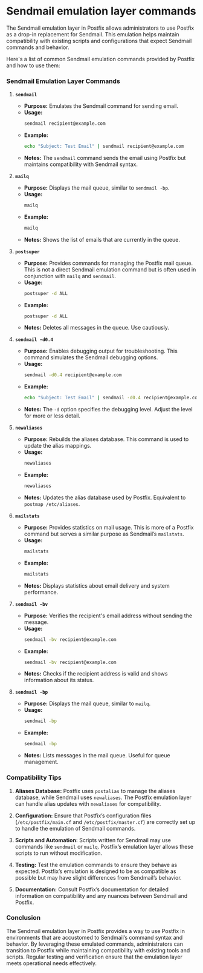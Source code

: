 # Sendmail emulation layer commands

The Sendmail emulation layer in Postfix allows administrators to use Postfix as a drop-in replacement for Sendmail. This emulation helps maintain compatibility with existing scripts and configurations that expect Sendmail commands and behavior. 

Here's a list of common Sendmail emulation commands provided by Postfix and how to use them:

### Sendmail Emulation Layer Commands

1. **`sendmail`**
   - **Purpose:** Emulates the Sendmail command for sending email.
   - **Usage:** 
     ```sh
     sendmail recipient@example.com
     ```
   - **Example:**
     ```sh
     echo "Subject: Test Email" | sendmail recipient@example.com
     ```
   - **Notes:** The `sendmail` command sends the email using Postfix but maintains compatibility with Sendmail syntax.

2. **`mailq`**
   - **Purpose:** Displays the mail queue, similar to `sendmail -bp`.
   - **Usage:** 
     ```sh
     mailq
     ```
   - **Example:**
     ```sh
     mailq
     ```
   - **Notes:** Shows the list of emails that are currently in the queue.

3. **`postsuper`**
   - **Purpose:** Provides commands for managing the Postfix mail queue. This is not a direct Sendmail emulation command but is often used in conjunction with `mailq` and `sendmail`.
   - **Usage:**
     ```sh
     postsuper -d ALL
     ```
   - **Example:**
     ```sh
     postsuper -d ALL
     ```
   - **Notes:** Deletes all messages in the queue. Use cautiously.

4. **`sendmail -d0.4`**
   - **Purpose:** Enables debugging output for troubleshooting. This command simulates the Sendmail debugging options.
   - **Usage:**
     ```sh
     sendmail -d0.4 recipient@example.com
     ```
   - **Example:**
     ```sh
     echo "Subject: Test Email" | sendmail -d0.4 recipient@example.com
     ```
   - **Notes:** The `-d` option specifies the debugging level. Adjust the level for more or less detail.

5. **`newaliases`**
   - **Purpose:** Rebuilds the aliases database. This command is used to update the alias mappings.
   - **Usage:**
     ```sh
     newaliases
     ```
   - **Example:**
     ```sh
     newaliases
     ```
   - **Notes:** Updates the alias database used by Postfix. Equivalent to `postmap /etc/aliases`.

6. **`mailstats`**
   - **Purpose:** Provides statistics on mail usage. This is more of a Postfix command but serves a similar purpose as Sendmail’s `mailstats`.
   - **Usage:**
     ```sh
     mailstats
     ```
   - **Example:**
     ```sh
     mailstats
     ```
   - **Notes:** Displays statistics about email delivery and system performance.

7. **`sendmail -bv`**
   - **Purpose:** Verifies the recipient's email address without sending the message.
   - **Usage:**
     ```sh
     sendmail -bv recipient@example.com
     ```
   - **Example:**
     ```sh
     sendmail -bv recipient@example.com
     ```
   - **Notes:** Checks if the recipient address is valid and shows information about its status.

8. **`sendmail -bp`**
   - **Purpose:** Displays the mail queue, similar to `mailq`.
   - **Usage:**
     ```sh
     sendmail -bp
     ```
   - **Example:**
     ```sh
     sendmail -bp
     ```
   - **Notes:** Lists messages in the mail queue. Useful for queue management.

### Compatibility Tips

1. **Aliases Database:** Postfix uses `postalias` to manage the aliases database, while Sendmail uses `newaliases`. The Postfix emulation layer can handle alias updates with `newaliases` for compatibility.

2. **Configuration:** Ensure that Postfix’s configuration files (`/etc/postfix/main.cf` and `/etc/postfix/master.cf`) are correctly set up to handle the emulation of Sendmail commands.

3. **Scripts and Automation:** Scripts written for Sendmail may use commands like `sendmail` or `mailq`. Postfix’s emulation layer allows these scripts to run without modification.

4. **Testing:** Test the emulation commands to ensure they behave as expected. Postfix’s emulation is designed to be as compatible as possible but may have slight differences from Sendmail’s behavior.

5. **Documentation:** Consult Postfix’s documentation for detailed information on compatibility and any nuances between Sendmail and Postfix.

### Conclusion

The Sendmail emulation layer in Postfix provides a way to use Postfix in environments that are accustomed to Sendmail’s command syntax and behavior. By leveraging these emulated commands, administrators can transition to Postfix while maintaining compatibility with existing tools and scripts. Regular testing and verification ensure that the emulation layer meets operational needs effectively.
